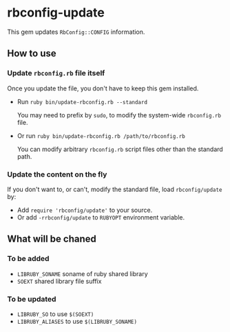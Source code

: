 # rbconfig-update
This gem updates `RbConfig::CONFIG` information.

## How to use

### Update `rbconfig.rb` file itself

Once you update the file, you don't have to keep this gem installed.

* Run `ruby bin/update-rbconfig.rb --standard`

  You may need to prefix by `sudo`, to modify the system-wide
  `rbconfig.rb` file.

* Or run `ruby bin/update-rbconfig.rb /path/to/rbconfig.rb`

  You can modify arbitrary `rbconfig.rb` script files other than the
  standard path.

### Update the content on the fly

If you don't want to, or can't, modify the standard file, load
`rbconfig/update` by:

* Add `require 'rbconfig/update'` to your source.
* Or add `-rrbconfig/update` to `RUBYOPT` environment variable.

## What will be chaned

### To be added

* `LIBRUBY_SONAME`  soname of ruby shared library
* `SOEXT`           shared library file suffix

### To be updated

* `LIBRUBY_SO`      to use `$(SOEXT)`
* `LIBRUBY_ALIASES` to use `$(LIBRUBY_SONAME)`
